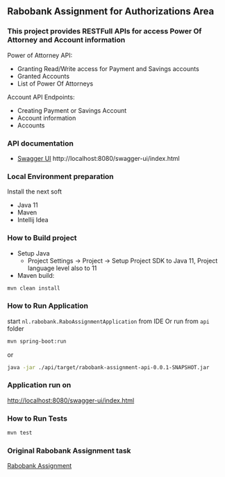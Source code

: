 ## Rabobank Assignment for Authorizations Area

### This project provides RESTFull APIs for access Power Of Attorney and Account information

Power of Attorney API:
 - Granting Read/Write access for Payment and Savings accounts
 - Granted Accounts
 - List of Power Of Attorneys

Account API Endpoints:
- Creating Payment or Savings Account
- Account information
- Accounts

### API documentation
- [Swagger UI](http://localhost:8080/swagger-ui/index.html) http://localhost:8080/swagger-ui/index.html

### Local Environment preparation

Install the next soft
 - Java 11
 - Maven
 - Intellij Idea

### How to Build project
- Setup Java
   - Project Settings -> Project -> Setup Project SDK to Java 11, Project language level also to 11
- Maven build:
```bash
mvn clean install
```

### How to Run Application
start `nl.rabobank.RaboAssignmentApplication` from IDE
Or run from `api` folder
```bash
mvn spring-boot:run
```
or
```bash
java -jar ./api/target/rabobank-assignment-api-0.0.1-SNAPSHOT.jar
```
### Application run on
[http://localhost:8080/swagger-ui/index.html](http://localhost:8080/swagger-ui/index.html)

### How to Run Tests
```bash
mvn test
```

### Original Rabobank Assignment task
[Rabobank Assignment](./TASK.md)